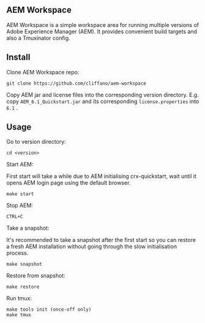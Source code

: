 AEM Workspace
-------------

AEM Workspace is a simple workspace area for running multiple versions of Adobe Experience Manager (AEM).
It provides convenient build targets and also a Tmuxinator config.

Install
-------

Clone AEM Workspace repo:

    git clone https://github.com/cliffano/aem-workspace

Copy AEM jar and license files into the corresponding version directory.
E.g. copy `AEM_6.1_Quickstart.jar` and its corresponding `license.properties` into `6.1` .

Usage
-----

Go to version directory:

    cd <version>

Start AEM:

First start will take a while due to AEM initialising crx-quickstart, wait until it opens AEM login page using the default browser.

    make start

Stop AEM:

    CTRL+C

Take a snapshot:

It's recommended to take a snapshot after the first start so you can restore a fresh AEM installation without going through the slow initialisation process.

    make snapshot

Restore from snapshot:

    make restore

Run tmux:

    make tools init (once-off only)
    make tmux
